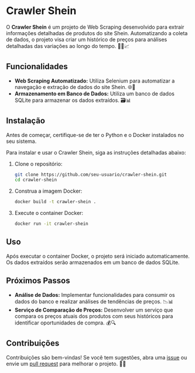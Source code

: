 # Crawler Shein

O **Crawler Shein** é um projeto de Web Scraping desenvolvido para extrair informações detalhadas de produtos do site Shein. Automatizando a coleta de dados, o projeto visa criar um histórico de preços para análises detalhadas das variações ao longo do tempo. 🕵️‍♂️📈

## Funcionalidades

- **Web Scraping Automatizado:** Utiliza Selenium para automatizar a navegação e extração de dados do site Shein. 🌐🤖
- **Armazenamento em Banco de Dados:** Utiliza um banco de dados SQLite para armazenar os dados extraídos. 🗃️📊

## Instalação
Antes de começar, certifique-se de ter o Python e o Docker instalados no seu sistema.

Para instalar e usar o Crawler Shein, siga as instruções detalhadas abaixo:

1. Clone o repositório:

    ```bash
    git clone https://github.com/seu-usuario/crawler-shein.git
    cd crawler-shein
    ```

2. Construa a imagem Docker:

    ```bash
    docker build -t crawler-shein .
    ```

3. Execute o container Docker:

    ```bash
    docker run -it crawler-shein
    ```

## Uso

Após executar o container Docker, o projeto será iniciado automaticamente. Os dados extraídos serão armazenados em um banco de dados SQLite.

## Próximos Passos

- **Análise de Dados:** Implementar funcionalidades para consumir os dados do banco e realizar análises de tendências de preços. 📉📊
- **Serviço de Comparação de Preços:** Desenvolver um serviço que compara os preços atuais dos produtos com seus históricos para identificar oportunidades de compra. 💰🔍

## Contribuições

Contribuições são bem-vindas! 
Se você tem sugestões, abra uma [issue](https://github.com/wesleyolvr/shein_crawler/issues) ou envie um [pull request](https://github.com/wesleyolvr/shein_crawler/pulls) para melhorar o projeto. 🚀🤝
